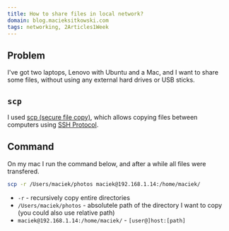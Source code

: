```yaml
---
title: How to share files in local network?
domain: blog.macieksitkowski.com
tags: networking, 2Articles1Week
---
```


## Problem
I've got two laptops, Lenovo with Ubuntu and a Mac, and I want to share some files, without using any external hard drives or USB sticks.

## `scp`
I used [scp (secure file copy)](https://www.ssh.com/academy/ssh/scp), which allows copying files between computers using [SSH Protocol](https://www.ssh.com/academy/ssh/protocol).


## Command
On my mac I run the command below, and after a while all files were transfered.

```bash
scp -r /Users/maciek/photos maciek@192.168.1.14:/home/maciek/
```

- `-r` - recursively copy entire directories
- `/Users/maciek/photos` - absolutele path of the directory I want to copy (you could also use relative path)
- `maciek@192.168.1.14:/home/maciek/` - `[user@]host:[path]`
  
